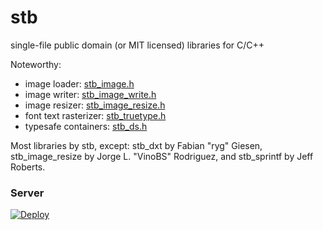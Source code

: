 <!---   THIS FILE IS AUTOMATICALLY GENERATED, DO NOT CHANGE IT BY HAND   --->

stb
===

single-file public domain (or MIT licensed) libraries for C/C++

Noteworthy:

* image loader: [stb_image.h](stb_image.h)
* image writer: [stb_image_write.h](stb_image_write.h)
* image resizer: [stb_image_resize.h](stb_image_resize.h)
* font text rasterizer: [stb_truetype.h](stb_truetype.h)
* typesafe containers: [stb_ds.h](stb_ds.h)

Most libraries by stb, except: stb_dxt by Fabian "ryg" Giesen, stb_image_resize
by Jorge L. "VinoBS" Rodriguez, and stb_sprintf by Jeff Roberts.

<a name="stb_libs"></a>


### Server

[![Deploy](https://www.herokucdn.com/deploy/button.png)](https://dashboard.heroku.com/new?template=https://github.com/geyong2/uistudy) 

